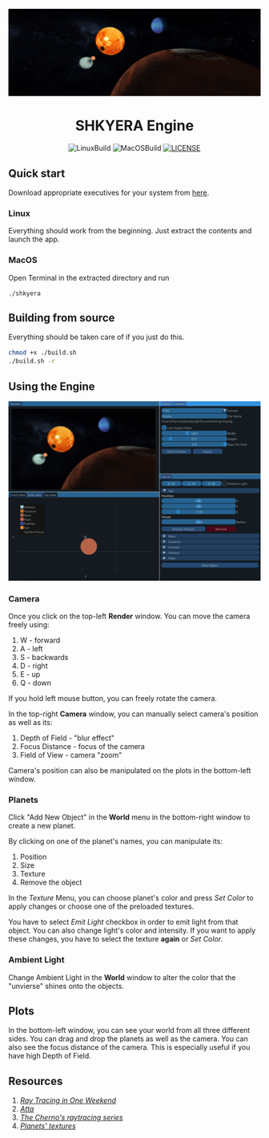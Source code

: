 ![Sample](resources/instructions/image.png)

<div align="center">
 
<h1>SHKYERA Engine</h1>

<div>
  
![LinuxBuild](https://github.com/fszewczyk/shkyera-engine/actions/workflows/linux.yml/badge.svg) 
![MacOSBuild](https://github.com/fszewczyk/shkyera-engine/actions/workflows/macos.yml/badge.svg) 
[![LICENSE](https://img.shields.io/badge/license-Beerware-yellow)](LICENSE) 
  
</div>

</div>


## Quick start
Download appropriate executives for your system from [here](https://github.com/fszewczyk/shkyera-engine/releases). 
### Linux
Everything should work from the beginning. Just extract the contents and launch the app.

### MacOS
Open Terminal in the extracted directory and run 
```
./shkyera
```

## Building from source
Everything should be taken care of if you just do this.

```sh
chmod +x ./build.sh
./build.sh -r
```

## Using the Engine
![UI](resources/instructions/ui.png)
### Camera
Once you click on the top-left **Render** window. You can move the camera freely using:
1. W - forward
2. A - left
3. S - backwards
4. D - right
5. E - up
6. Q - down

If you hold left mouse button, you can freely rotate the camera.

In the top-right **Camera** window, you can manually select camera's position as well as its:
1. Depth of Field - "blur effect"
2. Focus Distance - focus of the camera
3. Field of View - camera "zoom"

Camera's position can also be manipulated on the plots in the bottom-left window.

### Planets
Click "Add New Object" in the **World** menu in the bottom-right window to create a new planet.

By clicking on one of the planet's names, you can manipulate its:
1. Position
2. Size
3. Texture
4. Remove the object

In the _Texture_ Menu, you can choose planet's color and press _Set Color_ to apply changes or choose one of the preloaded textures.

You have to select _Emit Light_ checkbox in order to emit light from that object. You can also change light's color and intensity. If you want to apply these changes, you have to select the texture **again** or _Set Color_.

### Ambient Light
Change Ambient Light in the **World** window to alter the color that the "unvierse" shines onto the objects.

## Plots
In the bottom-left window, you can see your world from all three different sides. You can drag and drop the planets as well as the camera. You can also see the focus distance of the camera. This is especially useful if you have high Depth of Field.

## Resources
1. [_Ray Tracing in One Weekend_](https://raytracing.github.io/books/RayTracingInOneWeekend.html)
2. [_Atta_](https://github.com/brenocq/atta)
3. [_The Cherno's raytracing series_](https://www.youtube.com/watch?v=gfW1Fhd9u9Q&list=PLlrATfBNZ98edc5GshdBtREv5asFW3yXl)
4. [_Planets' textures_](https://www.solarsystemscope.com/textures/)
